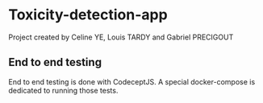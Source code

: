 # Toxicity-detection-app
Project created by Celine YE, Louis TARDY and Gabriel PRECIGOUT

## End to end testing
End to end testing is done with CodeceptJS. A special docker-compose is dedicated to running those tests.